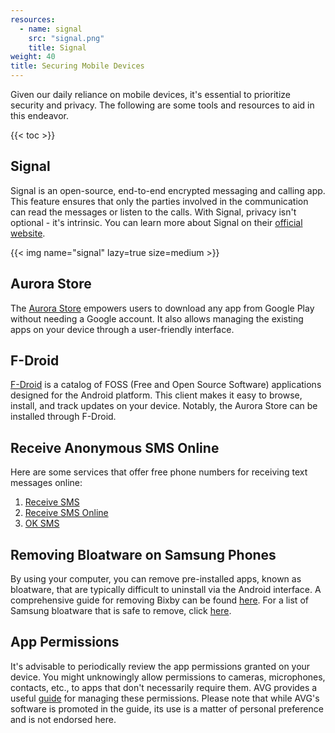 ```yaml
---
resources:
  - name: signal
    src: "signal.png"
    title: Signal
weight: 40
title: Securing Mobile Devices
---
```


Given our daily reliance on mobile devices, it's essential to prioritize security and privacy. The following are some tools and resources to aid in this endeavor.

{{< toc >}}

## Signal

Signal is an open-source, end-to-end encrypted messaging and calling app. This feature ensures that only the parties involved in the communication can read the messages or listen to the calls. With Signal, privacy isn't optional - it's intrinsic. You can learn more about Signal on their [official website](https://www.signal.org/).

{{< img name="signal" lazy=true size=medium >}}

## Aurora Store

The [Aurora Store](https://aurora-store.en.uptodown.com/android) empowers users to download any app from Google Play without needing a Google account. It also allows managing the existing apps on your device through a user-friendly interface.

## F-Droid

[F-Droid](https://f-droid.org/en/) is a catalog of FOSS (Free and Open Source Software) applications designed for the Android platform. This client makes it easy to browse, install, and track updates on your device. Notably, the Aurora Store can be installed through F-Droid.

## Receive Anonymous SMS Online

Here are some services that offer free phone numbers for receiving text messages online:

1. [Receive SMS](https://receivesms.cc/)
2. [Receive SMS Online](https://www.receivesms.org/)
3. [OK SMS](https://oksms.org/)

## Removing Bloatware on Samsung Phones

By using your computer, you can remove pre-installed apps, known as bloatware, that are typically difficult to uninstall via the Android interface. A comprehensive guide for removing Bixby can be found [here](https://darpan.blog/code/guide-remove-bixby-bloatware-from-samsung-galaxy-phones/#Steps_to_remove_Bixby_from_Samsung_Galaxy_phones). For a list of Samsung bloatware that is safe to remove, click [here](https://www.minitool.com/news/list-of-samsung-bloatware-safe-to-remove.html).

## App Permissions

It's advisable to periodically review the app permissions granted on your device. You might unknowingly allow permissions to cameras, microphones, contacts, etc., to apps that don't necessarily require them. AVG provides a useful [guide](https://www.avg.com/en/signal/guide-to-android-app-permissions-how-to-use-them-smartly) for managing these permissions. Please note that while AVG's software is promoted in the guide, its use is a matter of personal preference and is not endorsed here.
